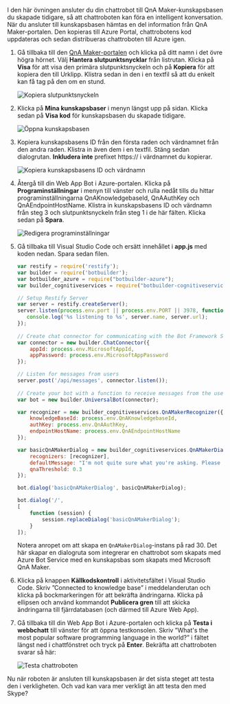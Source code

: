 I den här övningen ansluter du din chattrobot till QnA Maker-kunskapsbasen du skapade tidigare, så att chattroboten kan föra en intelligent konversation. När du ansluter till kunskapsbasen hämtas en del information från QnA Maker-portalen. Den kopieras till Azure Portal, chattrobotens kod uppdateras och sedan distribueras chattroboten till Azure igen.

1. Gå tillbaka till den [QnA Maker-portalen](https://www.qnamaker.ai/) och klicka på ditt namn i det övre högra hörnet. Välj **Hantera slutpunktsnycklar** från listrutan. Klicka på **Visa** för att visa den primära slutpunktsnyckeln och på **Kopiera** för att kopiera den till Urklipp. Klistra sedan in den i en textfil så att du enkelt kan få tag på den om en stund.

    ![Kopiera slutpunktsnyckeln](../media-draft/6-copy-primary-key.png)

1. Klicka på **Mina kunskapsbaser** i menyn längst upp på sidan. Klicka sedan på **Visa kod** för kunskapsbasen du skapade tidigare.

    ![Öppna kunskapsbasen](../media-draft/6-open-knowledge-base.png)

1. Kopiera kunskapsbasens ID från den första raden och värdnamnet från den andra raden. Klistra in även dem i en textfil. Stäng sedan dialogrutan. **Inkludera inte** prefixet https:// i värdnamnet du kopierar.

    ![Kopiera kunskapsbasens ID och värdnamn](../media-draft/6-copy-endpoint-info.png)  

1. Återgå till din Web App Bot i Azure-portalen. Klicka på **Programinställningar** i menyn till vänster och rulla nedåt tills du hittar programinställningarna QnAKnowledgebaseId, QnAAuthKey och QnAEndpointHostName. Klistra in kunskapsbasens ID och värdnamn från steg 3 och slutpunktsnyckeln från steg 1 i de här fälten. Klicka sedan på **Spara**.

    ![Redigera programinställningar](../media-draft/6-enter-app-settings.png)

1. Gå tillbaka till Visual Studio Code och ersätt innehållet i **app.js** med koden nedan. Spara sedan filen.

    ```JavaScript
    var restify = require('restify');
    var builder = require('botbuilder');
    var botbuilder_azure = require("botbuilder-azure");
    var builder_cognitiveservices = require("botbuilder-cognitiveservices");
    
    // Setup Restify Server
    var server = restify.createServer();
    server.listen(process.env.port || process.env.PORT || 3978, function () {
       console.log('%s listening to %s', server.name, server.url); 
    });
      
    // Create chat connector for communicating with the Bot Framework Service
    var connector = new builder.ChatConnector({
        appId: process.env.MicrosoftAppId,
        appPassword: process.env.MicrosoftAppPassword     
    });
    
    // Listen for messages from users 
    server.post('/api/messages', connector.listen());
     
    // Create your bot with a function to receive messages from the user
    var bot = new builder.UniversalBot(connector);
    
    var recognizer = new builder_cognitiveservices.QnAMakerRecognizer({
        knowledgeBaseId: process.env.QnAKnowledgebaseId, 
        authKey: process.env.QnAAuthKey,
        endpointHostName: process.env.QnAEndpointHostName
    });
    
    var basicQnAMakerDialog = new builder_cognitiveservices.QnAMakerDialog({
        recognizers: [recognizer],
        defaultMessage: "I'm not quite sure what you're asking. Please ask your question again.",
        qnaThreshold: 0.3
    });
    
    bot.dialog('basicQnAMakerDialog', basicQnAMakerDialog);
    
    bot.dialog('/',
    [
        function (session) {
            session.replaceDialog('basicQnAMakerDialog');
        }
    ]);
    ```

    Notera anropet om att skapa en `QnAMakerDialog`-instans på rad 30. Det här skapar en dialogruta som integrerar en chattrobot som skapats med Azure Bot Service med en kunskapsbas som skapats med Microsoft QnA Maker.
 
1. Klicka på knappen **Källkodskontroll** i aktivitetsfältet i Visual Studio Code. Skriv ”Connected to knowledge base” i meddelanderutan och klicka på bockmarkeringen för att bekräfta ändringarna. Klicka på ellipsen och använd kommandot **Publicera gren** till att skicka ändringarna till fjärrdatabasen (och därmed till Azure Web App).

1. Gå tillbaka till din Web App Bot i Azure-portalen och klicka på **Testa i webbchatt** till vänster för att öppna testkonsolen. Skriv ”What's the most popular software programming language in the world?” i fältet längst ned i chattfönstret och tryck på **Enter**. Bekräfta att chattroboten svarar så här:

    ![Testa chattroboten](../media-draft/6-portal-testing-chat.png)

Nu när roboten är ansluten till kunskapsbasen är det sista steget att testa den i verkligheten. Och vad kan vara mer verkligt än att testa den med Skype?